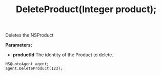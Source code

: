 ﻿---
uid: crmscript_ref_NSQuoteAgent_DeleteProduct
title: DeleteProduct(Integer product);
intellisense: NSQuoteAgent.DeleteProduct
keywords: NSQuoteAgent, DeleteProduct
so.topic: reference
---

Deletes the NSProduct
  
**Parameters:**
 - **productId** The identity of the Product to delete.

```crmscript
NSQuoteAgent agent;
agent.DeleteProduct(123);
```

